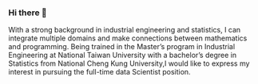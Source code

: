 ### Hi there 👋

<!--
**Yu-Hsin-Chang/Yu-Hsin-Chang** is a ✨ _special_ ✨ repository because its `README.md` (this file) appears on your GitHub profile.

Here are some ideas to get you started:

- 🔭 I’m currently working on ...
- 🌱 I’m currently learning ...
- 👯 I’m looking to collaborate on ...
- 🤔 I’m looking for help with ...
- 💬 Ask me about ...
- 📫 How to reach me: ...
- 😄 Pronouns: ...
- ⚡ Fun fact: ...
-->

With a strong background in industrial engineering and statistics, I can integrate multiple domains and make connections between mathematics and programming. Being trained in the Master’s program in Industrial Engineering at National Taiwan University with a bachelor’s degree in Statistics from National Cheng Kung University,I would like to express my interest in pursuing the full-time data Scientist position.
